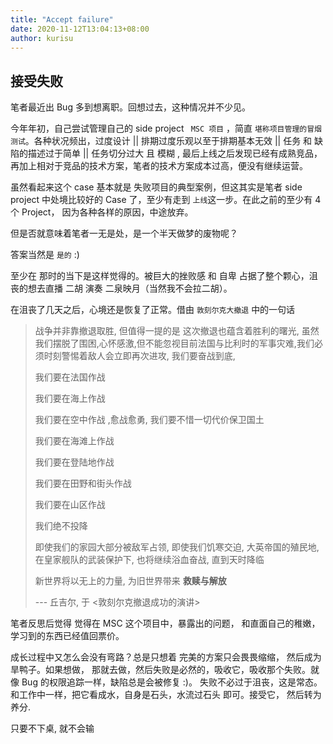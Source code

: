 ```yaml
---
title: "Accept failure"
date: 2020-11-12T13:04:13+08:00
author: kurisu
---
```


## 接受失败

笔者最近出 Bug 多到想离职。回想过去，这种情况并不少见。

今年年初，自己尝试管理自己的 side project ` MSC 项目` ，简直 `堪称项目管理的冒烟测试`。各种状况频出，过度设计 || 排期过度乐观以至于排期基本无效 || 任务 和 缺陷的描述过于简单 || 任务切分过大 且 模糊 , 最后上线之后发现已经有成熟竞品， 再加上相对于竞品的技术方案，笔者的技术方案成本过高，便没有继续运营。

虽然看起来这个 case 基本就是 失败项目的典型案例，但这其实是笔者 side project 中处境比较好的 Case 了，至少有走到 `上线`这一步。在此之前的至少有 4 个 Project， 因为各种各样的原因，中途放弃。

但是否就意味着笔者一无是处，是一个半天做梦的废物呢？

答案当然是 `是的` :)

至少在 那时的当下是这样觉得的。被巨大的挫败感 和 自卑 占据了整个颗心，沮丧的想去直播 二胡 演奏 二泉映月（当然我不会拉二胡）。

在沮丧了几天之后，心境还是恢复了正常。借由 `敦刻尔克大撤退` 中的一句话

>  战争并非靠撤退取胜, 但值得一提的是 这次撤退也蕴含着胜利的曙光, 虽然我们摆脱了围困,心怀感激,但不能忽视目前法国与比利时的军事灾难,我们必须时刻警惕着敌人会立即再次进攻, 我们要奋战到底, 
>
>  我们要在法国作战
>
>  我们要在海上作战
>
>  我们要在空中作战 ,愈战愈勇, 我们要不惜一切代价保卫国土
>
>  我们要在海滩上作战
>
>  我们要在登陆地作战
>
>  我们要在田野和街头作战
>
>  我们要在山区作战
>
>  我们绝不投降
>
>  即使我们的家园大部分被敌军占领, 即使我们饥寒交迫, 大英帝国的殖民地, 在皇家舰队的武装保护下, 也将继续浴血奋战, 直到天时降临
>
>  新世界将以无上的力量, 为旧世界带来 **救赎与解放**
>
>  --- 丘吉尔, 于 <敦刻尔克撤退成功的演讲>

笔者反思后觉得 觉得在 MSC 这个项目中，暴露出的问题， 和直面自己的稚嫩，学习到的东西已经值回票价。

成长过程中又怎么会没有弯路？总是只想着 完美的方案只会畏畏缩缩， 然后成为旱鸭子。如果想做， 那就去做，然后失败是必然的，吸收它，吸收那个失败。就像 Bug 的权限追踪一样，缺陷总是会被修复 :)。 失败不必过于沮丧，这是常态。和工作中一样，把它看成水，自身是石头，水流过石头 即可。接受它， 然后转为养分. 

只要不下桌, 就不会输

